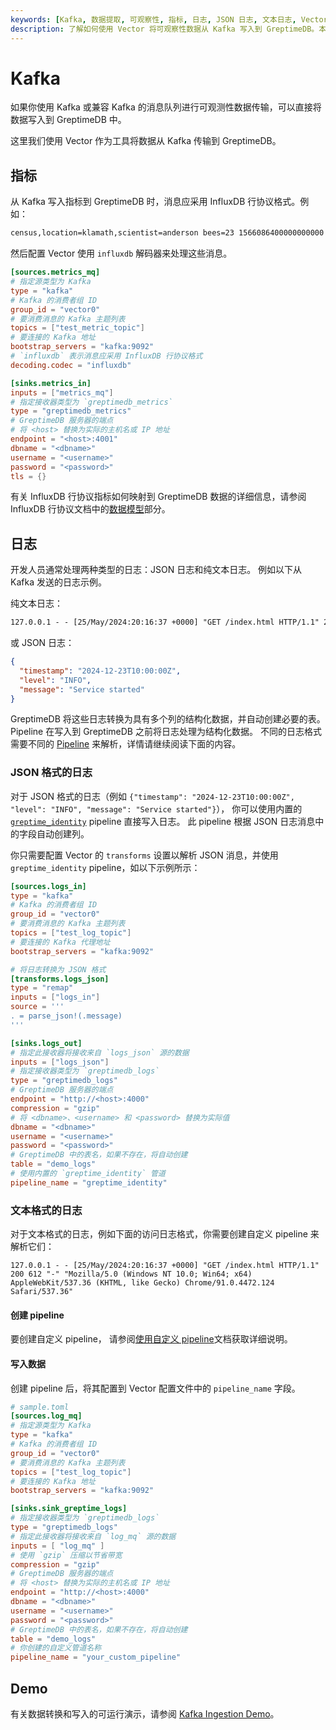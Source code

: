 ```yaml
---
keywords: [Kafka, 数据提取, 可观察性, 指标, 日志, JSON 日志, 文本日志, Vector, InfluxDB 行协议]
description: 了解如何使用 Vector 将可观察性数据从 Kafka 写入到 GreptimeDB。本指南涵盖指标和日志提取，包括 JSON 和文本日志格式，并附有详细的配置示例。
---
```


# Kafka

如果你使用 Kafka 或兼容 Kafka 的消息队列进行可观测性数据传输，可以直接将数据写入到 GreptimeDB 中。

这里我们使用 Vector 作为工具将数据从 Kafka 传输到 GreptimeDB。

## 指标

从 Kafka 写入指标到 GreptimeDB 时，消息应采用 InfluxDB 行协议格式。例如：

```txt
census,location=klamath,scientist=anderson bees=23 1566086400000000000
```

然后配置 Vector 使用 `influxdb` 解码器来处理这些消息。

```toml
[sources.metrics_mq]
# 指定源类型为 Kafka
type = "kafka"
# Kafka 的消费者组 ID
group_id = "vector0"
# 要消费消息的 Kafka 主题列表
topics = ["test_metric_topic"]
# 要连接的 Kafka 地址
bootstrap_servers = "kafka:9092"
# `influxdb` 表示消息应采用 InfluxDB 行协议格式
decoding.codec = "influxdb"

[sinks.metrics_in]
inputs = ["metrics_mq"]
# 指定接收器类型为 `greptimedb_metrics`
type = "greptimedb_metrics"
# GreptimeDB 服务器的端点
# 将 <host> 替换为实际的主机名或 IP 地址
endpoint = "<host>:4001"
dbname = "<dbname>"
username = "<username>"
password = "<password>"
tls = {}
```

有关 InfluxDB 行协议指标如何映射到 GreptimeDB 数据的详细信息，请参阅 InfluxDB 行协议文档中的[数据模型](/user-guide/ingest-data/for-iot/influxdb-line-protocol.md#数据模型)部分。

## 日志

开发人员通常处理两种类型的日志：JSON 日志和纯文本日志。
例如以下从 Kafka 发送的日志示例。

纯文本日志：

```txt
127.0.0.1 - - [25/May/2024:20:16:37 +0000] "GET /index.html HTTP/1.1" 200 612 "-" "Mozilla/5.0 (Windows NT 10.0; Win64; x64) AppleWebKit/537.36 (KHTML, like Gecko) Chrome/91.0.4472.124 Safari/537.36"
```

或 JSON 日志：

```json
{
  "timestamp": "2024-12-23T10:00:00Z",
  "level": "INFO",
  "message": "Service started"
}
```

GreptimeDB 将这些日志转换为具有多个列的结构化数据，并自动创建必要的表。
Pipeline 在写入到 GreptimeDB 之前将日志处理为结构化数据。
不同的日志格式需要不同的 [Pipeline](/user-guide/logs/quick-start.md#write-logs-by-pipeline) 来解析，详情请继续阅读下面的内容。

### JSON 格式的日志

对于 JSON 格式的日志（例如 `{"timestamp": "2024-12-23T10:00:00Z", "level": "INFO", "message": "Service started"}`），
你可以使用内置的 [`greptime_identity`](/user-guide/logs/manage-pipelines.md#greptime_identity) pipeline 直接写入日志。
此 pipeline 根据 JSON 日志消息中的字段自动创建列。

你只需要配置 Vector 的 `transforms` 设置以解析 JSON 消息，并使用 `greptime_identity` pipeline，如以下示例所示：

```toml
[sources.logs_in]
type = "kafka"
# Kafka 的消费者组 ID
group_id = "vector0"
# 要消费消息的 Kafka 主题列表
topics = ["test_log_topic"]
# 要连接的 Kafka 代理地址
bootstrap_servers = "kafka:9092"

# 将日志转换为 JSON 格式
[transforms.logs_json]
type = "remap"
inputs = ["logs_in"]
source = '''
. = parse_json!(.message)
'''

[sinks.logs_out]
# 指定此接收器将接收来自 `logs_json` 源的数据
inputs = ["logs_json"]
# 指定接收器类型为 `greptimedb_logs`
type = "greptimedb_logs"
# GreptimeDB 服务器的端点
endpoint = "http://<host>:4000"
compression = "gzip"
# 将 <dbname>、<username> 和 <password> 替换为实际值
dbname = "<dbname>"
username = "<username>"
password = "<password>"
# GreptimeDB 中的表名，如果不存在，将自动创建
table = "demo_logs"
# 使用内置的 `greptime_identity` 管道
pipeline_name = "greptime_identity"
```

### 文本格式的日志

对于文本格式的日志，例如下面的访问日志格式，你需要创建自定义 pipeline 来解析它们：

```
127.0.0.1 - - [25/May/2024:20:16:37 +0000] "GET /index.html HTTP/1.1" 200 612 "-" "Mozilla/5.0 (Windows NT 10.0; Win64; x64) AppleWebKit/537.36 (KHTML, like Gecko) Chrome/91.0.4472.124 Safari/537.36"
```

#### 创建 pipeline

要创建自定义 pipeline，
请参阅[使用自定义 pipeline](/user-guide/logs/use-custom-pipelines.md)文档获取详细说明。

#### 写入数据

创建 pipeline 后，将其配置到 Vector 配置文件中的 `pipeline_name` 字段。

```toml
# sample.toml
[sources.log_mq]
# 指定源类型为 Kafka
type = "kafka"
# Kafka 的消费者组 ID
group_id = "vector0"
# 要消费消息的 Kafka 主题列表
topics = ["test_log_topic"]
# 要连接的 Kafka 地址
bootstrap_servers = "kafka:9092"

[sinks.sink_greptime_logs]
# 指定接收器类型为 `greptimedb_logs`
type = "greptimedb_logs"
# 指定此接收器将接收来自 `log_mq` 源的数据
inputs = [ "log_mq" ]
# 使用 `gzip` 压缩以节省带宽
compression = "gzip"
# GreptimeDB 服务器的端点
# 将 <host> 替换为实际的主机名或 IP 地址
endpoint = "http://<host>:4000"
dbname = "<dbname>"
username = "<username>"
password = "<password>"
# GreptimeDB 中的表名，如果不存在，将自动创建
table = "demo_logs"
# 你创建的自定义管道名称
pipeline_name = "your_custom_pipeline"
```

## Demo

有关数据转换和写入的可运行演示，请参阅 [Kafka Ingestion Demo](https://github.com/GreptimeTeam/demo-scene/tree/main/kafka-ingestion)。

